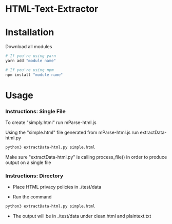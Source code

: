 # HTML-Text-Extractor

# Installation
Download all modules
```bash
# If you're using yarn
yarn add "module name"

# If you're using npm
npm install "module name"
```
# Usage
### Instructions: Single File
To create "simply.html" run mParse-html.js

Using the "simple.html" file generated from mParse-html.js run extractData-html.py
```bash
python3 extractData-html.py simple.html
```
Make sure "extractData-html.py" is calling process_file() in order to produce output on a single file

### Instructions: Directory

* Place HTML privacy policies in ./test/data

* Run the command
```bash
python3 extractData-html.py simple.html
```

* The output will be in ./test/data under clean.html and plaintext.txt

